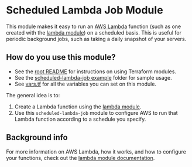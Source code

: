# Scheduled Lambda Job Module

This module makes it easy to run an [AWS Lambda](https://aws.amazon.com/lambda/) function (such as one created with the
[lambda module](https://github.com/biptec/terraform-aws-lambda/blob/v0.5.0/modules/lambda)) on a scheduled basis. This is useful for periodic background jobs, such as taking a 
daily snapshot of your servers. 





## How do you use this module?

* See the [root README](https://github.com/biptec/terraform-aws-lambda/blob/v0.5.0/README.md) for instructions on using Terraform modules.
* See the [scheduled-lambda-job example](https://github.com/biptec/terraform-aws-lambda/blob/v0.5.0/examples/scheduled-lambda-job) folder for sample usage.
* See [vars.tf](./vars.tf) for all the variables you can set on this module.

The general idea is to:

1. Create a Lambda function using the [lambda module](https://github.com/biptec/terraform-aws-lambda/blob/v0.5.0/modules/lambda).
1. Use this `scheduled-lambda-job` module to configure AWS to run that Lambda function according to a schedule you 
   specify.





## Background info
 
For more information on AWS Lambda, how it works, and how to configure your functions, check out the [lambda module
documentation](https://github.com/biptec/terraform-aws-lambda/blob/v0.5.0/modules/lambda). 